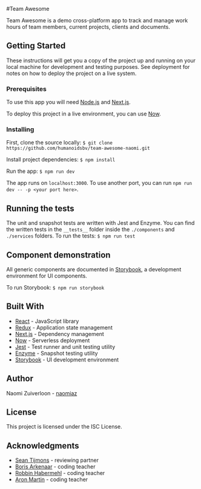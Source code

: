 #Team Awesome

Team Awesome is a demo cross-platform app to track and manage work hours of team members, current projects, clients and documents.

## Getting Started

These instructions will get you a copy of the project up and running on your local machine for development and testing purposes. See deployment for notes on how to deploy the project on a live system.

### Prerequisites

To use this app you will need [Node.js](https://nodejs.org/en/) and [Next.js](https://nextjs.org/).

To deploy this project in a live environment, you can use [Now](https://zeit.co/now).

### Installing

First, clone the source locally:
`$ git clone https://github.com/humanoidsbv/team-awesome-naomi.git`

Install project dependencies:
`$ npm install`

Run the app:
`$ npm run dev`

The app runs on `localhost:3000`. To use another port, you can run `npm run dev -- -p <your port here>`.

## Running the tests

The unit and snapshot tests are written with Jest and Enzyme. You can find the written tests in the `__tests__` folder inside the `./components` and `./services` folders. To run the tests:
`$ npm run test`

## Component demonstration
All generic components are documented in [Storybook](https://storybook.js.org), a development environment for UI components.

To run Storybook:
`$ npm run storybook`

## Built With

* [React](https://reactjs.org/) - JavaScript library
* [Redux](https://redux.js.org/) - Application state management
* [Next.js](https://nextjs.org/) - Dependency management
* [Now](https://zeit.co/now) - Serverless deployment
* [Jest](https://jestjs.io/docs/en/getting-started) - Test runner and unit testing utility
* [Enzyme](https://airbnb.io/enzyme/) - Snapshot testing utility
* [Storybook](https://storybook.js.org) - UI development environment

## Author

Naomi Zuiverloon - [naomiaz](https://github.com/naomiaz)

## License

This project is licensed under the ISC License.

## Acknowledgments

* [Sean Tijmons](https://github.com/seantijmons) - reviewing partner
* [Boris Arkenaar](https://github.com/boris-arkenaar) - coding teacher
* [Robbin Habermehl](https://github.com/RobbinHabermehl) - coding teacher
* [Aron Martin](https://github.com/aronmartin) - coding teacher
